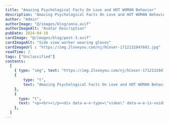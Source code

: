 ```yaml
---
title: "Amazing Psychological Facts On Love and HOT WOMAN Behavior"
description: "Amazing Psychological Facts On Love and HOT WOMAN Behavior"
author: "Admin"
authorImage: "@/images/blog/anna.avif"
authorImageAlt: "Avatar Description"
pubDate: 2024-04-18
cardImage: "@/images/blog/post-3.avif"
cardImageAlt: "Side view worker wearing gloves"
cardImageUrl : "https://img.2loveyou.com/nj/hCover-1712132847601.jpg"
readTime: 2
tags: ["Unclassified"]
contents:
  [
    { type: "img", text: "https://img.2loveyou.com/nj/hCover-1712132847601.jpg" },
    { 
        type: "t", 
        text: "Amazing Psychological Facts On Love and HOT WOMAN Behavior"
    },
    {
      type: "t",
      text: "<p><br><\/p><div data-w-e-type=\"video\" data-w-e-is-void>\n<video poster=\"\" controls=\"true\" width=\"auto\" height=\"auto\" disablePictureInPicture=\"true\" controlslist=\"nodownload noplaybackrate noremoteplayback\" autoplay=\"autoplay\" muted><source src=\"https:\/\/store.fadecho.com\/mup2\/2024-04-03\/16_27_24_00715.mp4\" type=\"video\/mp4\"\/><\/video>\n<\/div><p><br><\/p>"
    },
  ]
---
```

